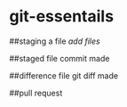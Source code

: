 # git-essentails

##staging a file
*add files*

##staged file
commit made

##difference file
git diff made

##pull request
